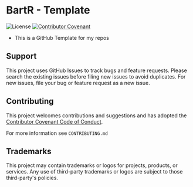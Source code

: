 # BartR - Template

![License](https://img.shields.io/badge/license-MIT-green.svg)
[![Contributor Covenant](https://img.shields.io/badge/Contributor%20Covenant-2.1-4baaaa.svg)](code_of_conduct.md)

- This is a GitHub Template for my repos

## Support

This project uses GitHub Issues to track bugs and feature requests. Please search the existing issues before filing new issues to avoid duplicates.  For new issues, file your bug or feature request as a new issue.

## Contributing

This project welcomes contributions and suggestions and has adopted the [Contributor Covenant Code of Conduct](https://www.contributor-covenant.org/version/2/1/code_of_conduct.html).

For more information see `CONTRIBUTING.md`

## Trademarks

This project may contain trademarks or logos for projects, products, or services. Any use of third-party trademarks or logos are subject to those third-party's policies.
